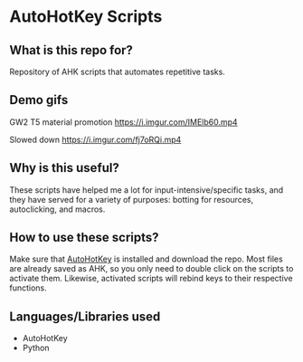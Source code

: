 # AutoHotKey Scripts

## What is this repo for?

Repository of AHK scripts that automates repetitive tasks.

## Demo gifs

GW2 T5 material promotion https://i.imgur.com/IMElb60.mp4

Slowed down https://i.imgur.com/fj7oRQi.mp4

## Why is this useful?

These scripts have helped me a lot for input-intensive/specific tasks, and they have served for a variety of purposes: botting for resources, autoclicking, and macros.

## How to use these scripts?

Make sure that [AutoHotKey](https://www.autohotkey.com/) is installed and download the repo. Most files are already saved as AHK, so you only need to double click on the scripts to activate them. Likewise, activated scripts will rebind keys to their respective functions.

## Languages/Libraries used

- AutoHotKey
- Python
